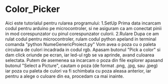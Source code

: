 # Color_Picker
Aici este tutorialul pentru rularea programului:
1.SetUp
  Prima data incarcam codul pentru arduino pe microcontroler, si ne asiguram ca am conectat pinii in mod corespunzator cu pinul corespunzator culorii.
2.Rulare
  Dupa ce am rulat codul pentru microcontroler, rulam codul python apeland in terminal comanda "python NumeGenericProiect.py"
  Vom avea o poza cu o paleta circulara de culori incadrada in codul rgb. Apasam butonul "Pick a color" si dam click oriunde pe ecran, iar led-ul rgb se va aprinde, avand culoarea selectata.
  Putem de asemenea sa incarcam o poza din file explorer apasand butonul "Select a Picture", cautam o poza (de format .png, .jpg,  sau .jpeg) iar poza cu paleta de culori va fi schimbata cu poza aleasa anterior, iar pentru a alege o culoare din ea, procedam ca mai inainte.
